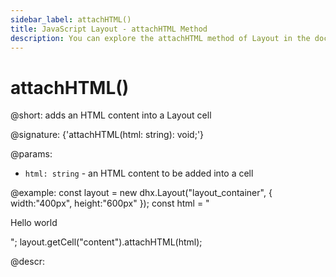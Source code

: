```yaml
---
sidebar_label: attachHTML()
title: JavaScript Layout - attachHTML Method 
description: You can explore the attachHTML method of Layout in the documentation of the DHTMLX JavaScript UI library. Browse developer guides and API reference, try out code examples and live demos, and download a free 30-day evaluation version of DHTMLX Suite 7.
---
```


# attachHTML()

@short: adds an HTML content into a Layout cell

@signature: {'attachHTML(html: string): void;'}

@params:
- `html: string` - an HTML content to be added into a cell

@example:
const layout = new dhx.Layout("layout_container", {
    width:"400px", height:"600px"
});
const html = "<p>Hello world</p>";
layout.getCell("content").attachHTML(html);

@descr:
